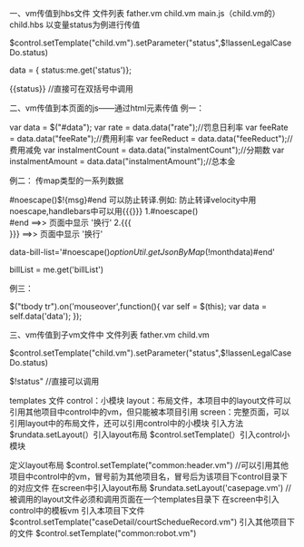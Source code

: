 一、vm传值到hbs文件
文件列表
father.vm
child.vm
main.js（child.vm的）
child.hbs
以变量status为例进行传值

<!--  father.vm  -->
$control.setTemplate("child.vm").setParameter("status",$!lassenLegalCaseDo.status)

<!--  child.vm  -->
<div id="applicationMatters" widget="model/child/main" data-status="$!status"></div>

<!--  main.js  -->
data = { status:me.get('status')};

<!--  child.hbs  -->
{{status}}  //直接可在双括号中调用


二、vm传值到本页面的js——通过html元素传值
例一：
<!--  page.vm  -->
<div id="data" data-rate = "$!rate" data-fee-rate="$!feeRate" data-fee-reduct="$!feeReduct" data-instalment-count="$!instalmentCount" data-instalment-amount="$!instalmentAmount" ></div>

<!--  main.js  -->
var data = $("#data");
var rate = data.data("rate");//罚息日利率
var feeRate = data.data("feeRate");//费用利率
var feeReduct = data.data("feeReduct");//费用减免
var instalmentCount = data.data("instalmentCount");//分期数
var instalmentAmount = data.data("instalmentAmount");//总本金

例二：
传map类型的一系列数据


#noescape()$!{msg}#end  可以防止转译.例如:
防止转译velocity中用noescape,handlebars中可以用{{{}}}
1.#noescape()<br />#end ==>> 页面中显示 '换行'
2.{{{<br />}}} ==>> 页面中显示 '换行'



<!--  page.vm  -->
data-bill-list='#noescape()$optionUtil.getJsonByMap($!monthdata)#end'

<!--  main.js  -->
billList = me.get('billList')

例三：
<!--  page.vm  -->
<tr data-data='#noescape()$optionUtil.getJsonByMap($LassenSettlementCalDetailVo)#end'></tr>

<!--  main.js  -->
$("tbody tr").on('mouseover',function(){
    var self = $(this);
    var data = self.data('data');
});

三、vm传值到子vm文件中
文件列表
father.vm
child.vm

<!--  father.vm  -->
$control.setTemplate("child.vm").setParameter("status",$!lassenLegalCaseDo.status)

<!--  child.vm  -->
$!status"  //直接可以调用


templates
文件
control：小模块
layout：布局文件，本项目中的layout文件可以引用其他项目中control中的vm，但只能被本项目引用
screen：完整页面，可以引用layout中的布局文件，还可以引用control中的小模块
引入方法
$rundata.setLayout(）引入layout布局
$control.setTemplate(）引入control小模块

定义layout布局 $control.setTemplate("common:header.vm")  //可以引用其他项目中control中的vm，冒号前为其他项目名，冒号后为该项目下control目录下的对应文件
在screen中引入layout布局  $rundata.setLayout('casepage.vm')  //被调用的layout文件必须和调用页面在一个templates目录下
在screen中引入control中的模板vm
引入本项目下文件 $control.setTemplate("caseDetail/courtSchedueRecord.vm")
引入其他项目下的文件 $control.setTemplate("common:robot.vm")


